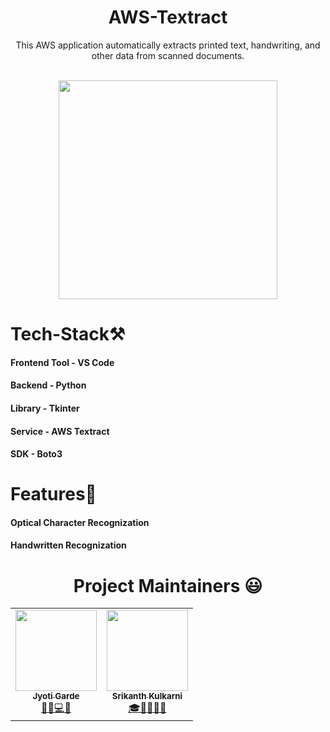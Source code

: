 <div align="center">
<h1> AWS-Textract </h1>
<p>This AWS application automatically extracts printed text, handwriting, and other data from scanned documents.</p>
 <br>
 <img src="https://user-images.githubusercontent.com/67336818/167920153-5ae341f0-4436-4e78-bec4-4d831415f658.png" width:"100%" height="350px"></div>

# Tech-Stack⚒
#### Frontend Tool - VS Code
#### Backend - Python
#### Library - Tkinter
#### Service - AWS Textract
#### SDK - Boto3
# Features🚀
#### Optical Character Recognization
#### Handwritten Recognization

<h1 align="center"> Project Maintainers 😃 </h1>
<p align="center">
<table align="center">
  <tbody><tr>
    <td align="center"><a href="https://github.com/JyotiGarde-27"><img alt="" src="https://avatars.githubusercontent.com/JyotiGarde-27" width="130px;"><br><sub><b> Jyoti Garde </b></sub></a><br><a href="https://github.com/JyotiGarde/AWS-Textract/commits?author=JyotiGarde-27" title="Jyoti Garde">🧠🚀💻🔥</a></td></a></td>
    <td align="center"><a href="https://github.com/srikanthKulkarni"><img alt="" src="https://avatars.githubusercontent.com/srikanthKulkarni" width="130px;"><br><sub><b> Srikanth Kulkarni </b></sub></a><br><a href="https://github.com/srikanthKulkarni/AWS-Textract/commits?author=srikanthkulkarni" title="Srikanth Kulkarni">🎓👨‍💻🧠🚀 </a></td></a></td>
  </tr>
</tbody>
</table>
</p>
